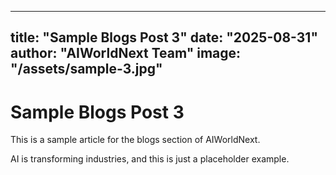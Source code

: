 
---
title: "Sample Blogs Post 3"
date: "2025-08-31"
author: "AIWorldNext Team"
image: "/assets/sample-3.jpg"
---

# Sample Blogs Post 3

This is a sample article for the blogs section of AIWorldNext.

AI is transforming industries, and this is just a placeholder example.

